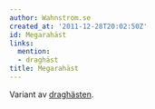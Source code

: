 ```yaml
---
author: Wahnstrom.se
created_at: '2011-12-28T20:02:50Z'
id: Megarahäst
links:
  mention:
  - draghäst
title: Megarahäst
---
```


Variant av [draghästen].

  [draghästen]: draghäst